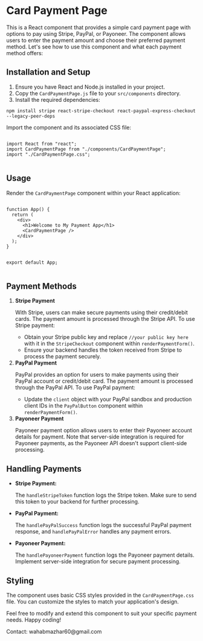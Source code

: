 <!DOCTYPE html>
<html lang="en">

<head>
  <meta charset="UTF-8">
  <meta name="viewport" content="width=device-width, initial-scale=1.0">
  <title>Card Payment Page</title>
</head>

<body>
  <div>
    <h1>Card Payment Page</h1>
    <p>
      This is a React component that provides a simple card payment page with options to pay using Stripe, PayPal, or
      Payoneer. The component allows users to enter the payment amount and choose their preferred payment method. Let's
      see how to use this component and what each payment method offers:
    </p>
  </div>

  <div>
    <h2>Installation and Setup</h2>
    <ol>
      <li>Ensure you have React and Node.js installed in your project.</li>
      <li>Copy the <code>CardPaymentPage.js</code> file to your <code>src/components</code> directory.</li>
      <li>Install the required dependencies:</li>
    </ol>
    <pre><code>npm install stripe react-stripe-checkout react-paypal-express-checkout --legacy-peer-deps</code></pre>
    <p>Import the component and its associated CSS file:</p>
    <pre><code>
import React from "react";
import CardPaymentPage from "./components/CardPaymentPage";
import "./CardPaymentPage.css";
    </code></pre>
  </div>

  <div>
    <h2>Usage</h2>
    <p>Render the <code>CardPaymentPage</code> component within your React application:</p>
    <pre><code>
function App() {
  return (
    &lt;div&gt;
      &lt;h1&gt;Welcome to My Payment App&lt;/h1&gt;
      &lt;CardPaymentPage /&gt;
    &lt;/div&gt;
  );
}

export default App;
    </code></pre>
  </div>

  <div>
    <h2>Payment Methods</h2>
    <ol>
      <li>
        <strong>Stripe Payment</strong>
        <p>
          With Stripe, users can make secure payments using their credit/debit cards. The payment amount is processed
          through the Stripe API. To use Stripe payment:
        </p>
        <ul>
          <li>Obtain your Stripe public key and replace <code>//your public key here</code> with it in the
            <code>StripeCheckout</code> component within <code>renderPaymentForm()</code>.</li>
          <li>Ensure your backend handles the token received from Stripe to process the payment securely.</li>
        </ul>
      </li>
      <li>
        <strong>PayPal Payment</strong>
        <p>
          PayPal provides an option for users to make payments using their PayPal account or credit/debit card. The
          payment amount is processed through the PayPal API. To use PayPal payment:
        </p>
        <ul>
          <li>Update the <code>client</code> object with your PayPal sandbox and production client IDs in the
            <code>PayPalButton</code> component within <code>renderPaymentForm()</code>.</li>
        </ul>
      </li>
      <li>
        <strong>Payoneer Payment</strong>
        <p>
          Payoneer payment option allows users to enter their Payoneer account details for payment. Note that server-side
          integration is required for Payoneer payments, as the Payoneer API doesn't support client-side processing.
        </p>
      </li>
    </ol>
  </div>

  <div>
    <h2>Handling Payments</h2>
    <ul>
      <li>
        <strong>Stripe Payment:</strong>
        <p>The <code>handleStripeToken</code> function logs the Stripe token. Make sure to send this token to your backend
          for further processing.</p>
      </li>
      <li>
        <strong>PayPal Payment:</strong>
        <p>The <code>handlePayPalSuccess</code> function logs the successful PayPal payment response, and
          <code>handlePayPalError</code> handles any payment errors.</p>
      </li>
      <li>
        <strong>Payoneer Payment:</strong>
        <p>The <code>handlePayoneerPayment</code> function logs the Payoneer payment details. Implement server-side
          integration for secure payment processing.</p>
      </li>
    </ul>
  </div>

  <div>
    <h2>Styling</h2>
    <p>
      The component uses basic CSS styles provided in the <code>CardPaymentPage.css</code> file. You can customize the
      styles to match your application's design.
    </p>
  </div>

  <div>
    <p>Feel free to modify and extend this component to suit your specific payment needs. Happy coding!</p>
    <p>Contact: wahabmazhar60@gmail.com</p>
  </div>
</body>

</html>
